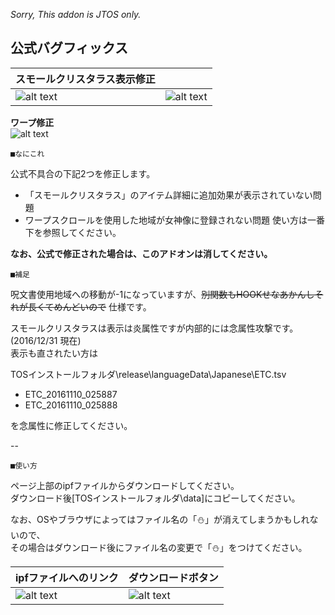 *Sorry, This addon is JTOS only.*

公式バグフィックス
--
|スモールクリスタラス表示修正|  |
|---|---|
|![alt text](http://i.imgur.com/Iyl9Yd6.png "Screenshot")|![alt text](http://i.imgur.com/hlVn2fy.png "Screenshot")|

**ワープ修正**  
![alt text](http://i.imgur.com/uk58wen.png "Screenshot")

	■なにこれ

公式不具合の下記2つを修正します。
* 「スモールクリスタラス」のアイテム詳細に追加効果が表示されていない問題
* ワープスクロールを使用した地域が女神像に登録されない問題
使い方は一番下を参照してください。  

**なお、公式で修正された場合は、このアドオンは消してください。**

	■補足

呪文書使用地域への移動が-1になっていますが、~~別関数もHOOKせなあかんしそれが長くてめんどいので~~ 仕様です。

スモールクリスタラスは表示は炎属性ですが内部的には念属性攻撃です。(2016/12/31 現在)  
表示も直されたい方は  

TOSインストールフォルダ\release\languageData\Japanese\ETC.tsv
* ETC_20161110_025887
* ETC_20161110_025888

を念属性に修正してください。

--

	■使い方

ページ上部のipfファイルからダウンロードしてください。  
ダウンロード後[TOSインストールフォルダ\data]にコピーしてください。  

なお、OSやブラウザによってはファイル名の「⛄」が消えてしまうかもしれないので、  
その場合はダウンロード後にファイル名の変更で「⛄」をつけてください。

|ipfファイルへのリンク|ダウンロードボタン|
|---|---|
|![alt text](http://i.imgur.com/HVLKMwY.png "Screenshot")|![alt text](http://i.imgur.com/CXUVQh6.png "Screenshot")|

